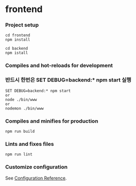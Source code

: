 # frontend

### Project setup

```
cd frontend
npm install

cd backend
npm istall
```

### Compiles and hot-reloads for development

### 반드시 한번은 SET DEBUG=backend:\* npm start 실행

```
SET DEBUG=backend:* npm start
or
node ./bin/www
or
nodemon ./bin/www
```

### Compiles and minifies for production

```
npm run build
```

### Lints and fixes files

```
npm run lint
```

### Customize configuration

See [Configuration Reference](https://cli.vuejs.org/config/).
